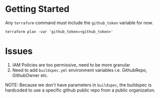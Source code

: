 # Getting Started
Any `terraform` command must include the `github_token` variable for now. 

`terraform plan -var 'github_token=<github_token>' `

# Issues
1. IAM Policies are too permissive, need to be more granular
2. Need to add `buildspec.yml` environment variables i.e. GithubRepo, GithubOwner etc.

NOTE: Because we don't have parameters in `buildspec`, the buildspec is hardcoded to use a specific github public repo from a public organization.